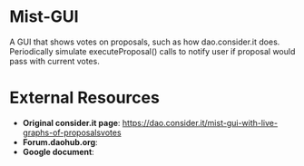 # Mist-GUI
A GUI that shows votes on proposals, such as how dao.consider.it does.
Periodically simulate executeProposal() calls to notify user if proposal would pass with current votes.

# External Resources
- **Original consider.it page**: https://dao.consider.it/mist-gui-with-live-graphs-of-proposalsvotes
- **Forum.daohub.org**: 
- **Google document**:
